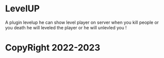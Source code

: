 # LevelUP

A plugin levelup he can show level player on server when you kill people or you death he will leveled the player or he will unlevled you !


# CopyRight 2022-2023
